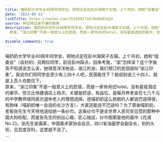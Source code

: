 ```yaml
---
title: 喵奶奶大学毕业40周年同学会，把地点定在彭州海窝子古镇。上个月初，她和“组委会”（自封的）另两位同学，前往彭州踩点，回来考我，“湔”怎样读？这个字我真不...
date: '2023-08-11'
linkTitle: https://weibo.com/3515092710/Ne8681dgU
source: 种豆得瓜谢不谦的微博
description: 喵奶奶大学毕业40周年同学会，把地点定在彭州海窝子古镇。上个月初，她和“组委会”（自封的）另两位同学，前往彭州踩点，回来考我，“湔”怎样读？这个字我真不知道该怎么读，她得意洋洋地说，湔江的湔，我们预订的民宿就叫“湔江印象”。我说你们班同学会至少有三四十人吧，民宿能住下？她说别说三十四人，就是上百人也能住下。<br>
  原来，“湔江印象”不是一般意义上的民宿，而是一家休闲式hotel。没有星级酒店的豪华，但又比快捷酒店上档次，关键是舒适，有品位，是每月养老金在七八千元的中学教师或同层次退休老人的理想选择。连喵奶奶这么挑剔的人都说巴适得很，有韵味（喵奶奶唯一会说的长沙方言），大家还能说不巴适吗？为了感谢喵奶奶，老板张先生今天特地送给她一条纱巾。这条纱巾不是全世界人民司空见惯的那种中国大妈标配，而是张先生的别出心裁、匠心独运，纱巾图案是他的画作《花语No.2》。张先生是画家，中国美术家协会会员，四川省油画学会副会长，别的头衔，见百度百科，这里就不说了。<br>
  ...
disable_comments: true
---
```

喵奶奶大学毕业40周年同学会，把地点定在彭州海窝子古镇。上个月初，她和“组委会”（自封的）另两位同学，前往彭州踩点，回来考我，“湔”怎样读？这个字我真不知道该怎么读，她得意洋洋地说，湔江的湔，我们预订的民宿就叫“湔江印象”。我说你们班同学会至少有三四十人吧，民宿能住下？她说别说三十四人，就是上百人也能住下。<br> 原来，“湔江印象”不是一般意义上的民宿，而是一家休闲式hotel。没有星级酒店的豪华，但又比快捷酒店上档次，关键是舒适，有品位，是每月养老金在七八千元的中学教师或同层次退休老人的理想选择。连喵奶奶这么挑剔的人都说巴适得很，有韵味（喵奶奶唯一会说的长沙方言），大家还能说不巴适吗？为了感谢喵奶奶，老板张先生今天特地送给她一条纱巾。这条纱巾不是全世界人民司空见惯的那种中国大妈标配，而是张先生的别出心裁、匠心独运，纱巾图案是他的画作《花语No.2》。张先生是画家，中国美术家协会会员，四川省油画学会副会长，别的头衔，见百度百科，这里就不说了。<br> ...